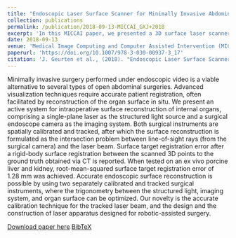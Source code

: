 ```yaml
---
title: "Endoscopic Laser Surface Scanner for Minimally Invasive Abdominal Surgeries"
collection: publications
permalink: /publication/2018-09-13-MICCAI_GXJ+2018
excerpt: 'In this MICCAI paper, we presented a 3D surface laser scanner for endoscopic surgery.'
date: 2018-09-13
venue: 'Medical Image Computing and Computer Assisted Intervention (MICCAI)'
paperurl: 'https://doi.org/10.1007/978-3-030-00937-3_17'
citation: 'J. Geurten et al., (2018). "Endoscopic Laser Surface Scanner for Minimally Invasive Abdominal Surgeries"; in <i>Medical Image Computing and Computer Assisted Intervention -- MICCAI 2018</i>, LNCS 11073, pp. 143-150.'
---
```


Minimally invasive surgery performed under endoscopic video is a viable alternative to several types of open abdominal surgeries. Advanced visualization techniques require accurate patient registration, often facilitated by reconstruction of the organ surface in situ. We present an active system for intraoperative surface reconstruction of internal organs, comprising a single-plane laser as the structured light source and a surgical endoscope camera as the imaging system. Both surgical instruments are spatially calibrated and tracked, after which the surface reconstruction is formulated as the intersection problem between line-of-sight rays (from the surgical camera) and the laser beam. Surface target registration error after a rigid-body surface registration between the scanned 3D points to the ground truth obtained via CT is reported. When tested on an ex vivo porcine liver and kidney, root-mean-squared surface target registration error of 1.28 mm was achieved. Accurate endoscopic surface reconstruction is possible by using two separately calibrated and tracked surgical instruments, where the trigonometry between the structured light, imaging system, and organ surface can be optimized. Our novelty is the accurate calibration technique for the tracked laser beam, and the design and the construction of laser apparatus designed for robotic-assisted surgery.

[Download paper here](https://doi.org/10.1007/978-3-030-00937-3_17) [BibTeX](./../files/bibtex/GXJ+2018.bib)